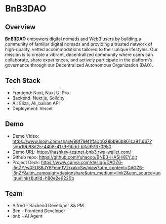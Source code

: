 # BnB3DAO

## Overview
**BnB3DAO** empowers digital nomads and Web3 users by building a community of familiar digital nomads and providing a trusted network of high-quality, vetted accommodations tailored to their unique lifestyles. Our mission is to create a vibrant, decentralized community where users can collaborate, share experiences, and actively participate in the platform's governance through our Decentralized Autonomous Organization (DAO).


## Tech Stack
- Frontend: Nuxt, Nuxt UI Pro
- Backend: Nuxt.js, Solidity
- AI: Eliza, Ali_bailian API
- Deployment: Vercel

## Demo
- Demo Video: https://www.loom.com/share/80f79ef1ffa04628bb96b861ca911667?sid=10b98d25-44b8-4179-9bdd-b3a951370950
- Demo URL: https://hashkey-testnet-bnb3.rwa-wallet.com/
- Github repo: https://github.com/fuhaooo/BNB3-HASHKEY.git
- Project Deck: https://www.canva.com/design/DAGZ6-j5nZY/w0EUS6JY6Fmm1V2rxakcSw/view?utm_content=DAGZ6-j5nZY&utm_campaign=designshare&utm_medium=link2&utm_source=uniquelinks&utlId=h80e2e6220b

## Team
- Alfred - Backend Developer && PM
- Ben - Frontend Developer
- bnb - AI Agent